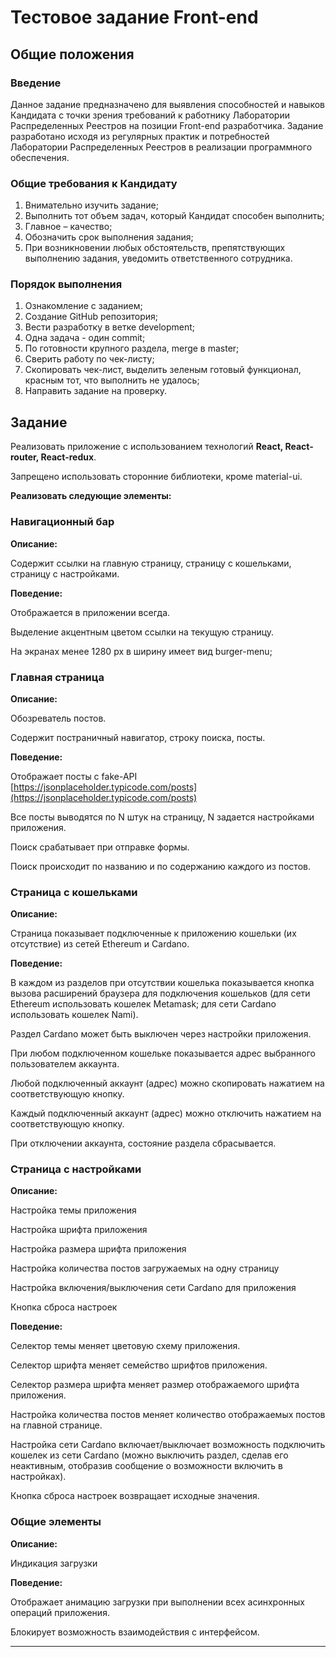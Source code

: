 # Тестовое задание Front-end

## Общие положения

### Введение

Данное задание предназначено для выявления способностей и навыков
Кандидата с точки зрения требований к работнику Лаборатории
Распределенных Реестров на позиции Front-end разработчика.
Задание разработано исходя из регулярных практик и потребностей
Лаборатории Распределенных Реестров в реализации программного
обеспечения.

### Общие требования к Кандидату

1. Внимательно изучить задание;
2. Выполнить тот объем задач, который Кандидат способен выполнить;
3. Главное – качество;
4. Обозначить срок выполнения задания;
5. При возникновении любых обстоятельств, препятствующих выполнению
   задания, уведомить ответственного сотрудника.

### Порядок выполнения

1. Ознакомление с заданием;
2. Создание GitHub репозитория;
3. Вести разработку в ветке development;
4. Одна задача - один commit;
5. По готовности крупного раздела, merge в master;
6. Сверить работу по чек-листу;
7. Скопировать чек-лист, выделить зеленым готовый функционал, красным
   тот, что выполнить не удалось;
8. Направить задание на проверку.

## Задание

Реализовать приложение с использованием технологий **React, React-router,
React-redux**.

Запрещено использовать сторонние библиотеки, кроме material-ui.


**Реализовать следующие элементы:**


### Навигационный бар

**Описание:**

Содержит ссылки на главную страницу, страницу с кошельками, страницу с
настройками.


**Поведение:**

Отображается в приложении всегда.

Выделение акцентным цветом ссылки на текущую страницу.

На экранах менее 1280 px в ширину имеет вид burger-menu;


### Главная страница

**Описание:**

Обозреватель постов.

Содержит постраничный навигатор, строку поиска, посты.


**Поведение:**

Отображает посты с fake-API [https://jsonplaceholder.typicode.com/posts](https://jsonplaceholder.typicode.com/posts)

Все посты выводятся по N штук на страницу, N задается настройками
приложения.

Поиск срабатывает при отправке формы.

Поиск происходит по названию и по содержанию каждого из постов.


### Страница с кошельками

**Описание:**

Страница показывает подключенные к приложению кошельки (их отсутствие) из
сетей Ethereum и Cardano.


**Поведение:**

В каждом из разделов при отсутствии кошелька показывается кнопка вызова
расширений браузера для подключения кошельков (для сети Ethereum
использовать кошелек Metamask; для сети Cardano использовать кошелек
Nami).

Раздел Cardano может быть выключен через настройки приложения.

При любом подключенном кошельке показывается адрес выбранного
пользователем аккаунта.

Любой подключенный аккаунт (адрес) можно скопировать нажатием на
соответствующую кнопку.

Каждый подключенный аккаунт (адрес) можно отключить нажатием на
соответствующую кнопку.

При отключении аккаунта, состояние раздела сбрасывается.


### Страница с настройками

**Описание:**

Настройка темы приложения

Настройка шрифта приложения

Настройка размера шрифта приложения

Настройка количества постов загружаемых на одну страницу

Настройка включения/выключения сети Cardano для приложения

Кнопка сброса настроек


**Поведение:**

Селектор темы меняет цветовую схему приложения.

Селектор шрифта меняет семейство шрифтов приложения.

Селектор размера шрифта меняет размер отображаемого шрифта приложения.

Настройка количества постов меняет количество отображаемых постов на
главной странице.

Настройка сети Cardano включает/выключает возможность подключить кошелек
из сети Cardano (можно выключить раздел, сделав его неактивным, отобразив
сообщение о возможности включить в настройках).

Кнопка сброса настроек возвращает исходные значения.


### Общие элементы

**Описание:**

Индикация загрузки


**Поведение:**

Отображает анимацию загрузки при выполнении всех асинхронных операций
приложения.

Блокирует возможность взаимодействия с интерфейсом.

____________________________________________________________________
